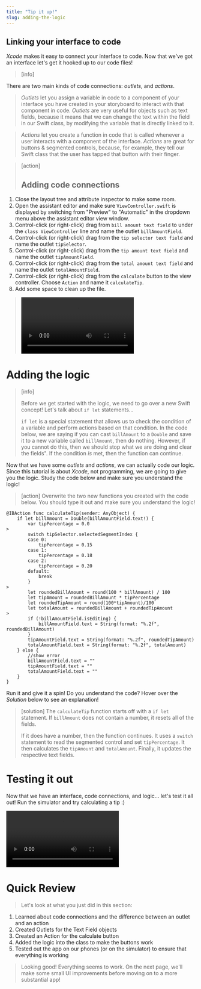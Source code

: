 ```yaml
---
title: "Tip it up!"
slug: adding-the-logic
---
```


## Linking your interface to code

_Xcode_ makes it easy to connect your interface to code. Now that we've got an interface let's get it hooked up to our code files!

>[info]
>
There are two main kinds of code connections: _outlets_, and _actions_.
>
> _Outlets_ let you assign a variable in code to a component of your interface you have created in your storyboard to interact with that component in code. _Outlets_ are very useful for objects such as text fields, because it means that we can change the text within the field in our Swift class, by modifying the variable that is directly linked to it.

> _Actions_ let you create a function in code that is called whenever a user interacts with a component of the interface. _Actions_ are great for buttons & segmented controls, because, for example, they tell our Swift class that the user has tapped that button with their finger.

<!--  -->

>[action]
> ## Adding code connections
>
1. Close the layout tree and attribute inspector to make some room.
1. Open the assistant editor and make sure `ViewController.swift` is displayed by switching from "Preview" to "Automatic" in the dropdown menu above the assistant editor view window.
1. Control-click (or right-click) drag from `bill amount text field` to under the `class ViewController` line and name the outlet `billAmountField`.
1. Control-click (or right-click) drag from the `tip selector text field` and name the outlet `tipSelector`.
1. Control-click (or right-click) drag from the `tip amount text field` and name the outlet `tipAmountField`.
1. Control-click (or right-click) drag from the `total amount text field` and name the outlet `totalAmountField`.
1. Control-click (or right-click) drag from the `calculate` button to the view controller. Choose `Action` and name it `calculateTip`.
1. Add some space to clean up the file.
>
> ![ms-video](https://s3.amazonaws.com/mgwu-misc/TipCalculator-Swift3/17_outlets_and_actions.mp4)

# Adding the logic

> [info]
>
> Before we get started with the logic, we need to go over a new Swift concept! Let's talk about `if let` statements...
>
> `if let` is a special statement that allows us to check the condition of a variable and perform actions based on that condition. In the code below, we are saying if you can cast `billAmount` to a `Double` and save it to  a new variable called `billAmount`, then do nothing. However, if you cannot do this, then we should stop what we are doing and clear the fields". If the condition _is_ met, then the function can continue.

Now that we have some _outlets_ and _actions_, we can actually code our logic. Since this tutorial is about _Xcode_, not programming, we are going to give you the logic. Study the code below and make sure you understand the logic!

> [action]
> Overwrite the two new functions you created with the code below. You should type it out and make sure you understand the logic!
>
```
@IBAction func calculateTip(sender: AnyObject) {
    if let billAmount = Double(billAmountField.text!) {
        var tipPercentage = 0.0
>
        switch tipSelector.selectedSegmentIndex {
        case 0:
            tipPercentage = 0.15
        case 1:
            tipPercentage = 0.18
        case 2:
            tipPercentage = 0.20
        default:
            break
        }
>
        let roundedBillAmount = round(100 * billAmount) / 100
        let tipAmount = roundedBillAmount * tipPercentage
        let roundedTipAmount = round(100*tipAmount)/100
        let totalAmount = roundedBillAmount + roundedTipAmount
>
        if (!billAmountField.isEditing) {
            billAmountField.text = String(format: "%.2f", roundedBillAmount)
        }
        tipAmountField.text = String(format: "%.2f", roundedTipAmount)
        totalAmountField.text = String(format: "%.2f", totalAmount)
    } else {
        //show error
        billAmountField.text = ""
        tipAmountField.text = ""
        totalAmountField.text = ""
    }
}
```
>
Run it and give it a spin! Do you understand the code? Hover over the _Solution_ below to see an explanation!

<!--  -->

> [solution]
> The `calculateTip` function starts off with a `if let` statement. If `billAmount` does not contain a number, it resets all of the fields.
>
> If it does have a number, then the function continues. It uses a `switch` statement to read the segmented control and set `tipPercentage`. It then calculates the `tipAmount` and `totalAmount`. Finally, it updates the respective text fields.

# Testing it out

Now that we have an interface, code connections, and logic... let's test it all out! Run the simulator and try calculating a tip :)

![ms-video](https://s3.amazonaws.com/mgwu-misc/TipCalculator-Swift3/18_testing_the_code.mp4)

# Quick Review

> Let's look at what you just did in this section:
>
1. Learned about code connections and the difference between an outlet and an action
1. Created Outlets for the Text Field objects
1. Created an Action for the calculate button
1. Added the logic into the class to make the buttons work
1. Tested out the app on our phones (or on the simulator) to ensure that everything is working
>
> Looking good! Everything seems to work. On the next page, we'll make some small UI improvements before moving on to a more substantial app!
